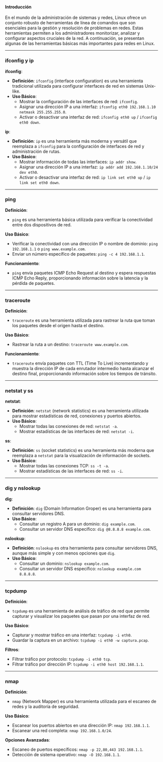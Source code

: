 
#### Introducción

En el mundo de la administración de sistemas y redes, Linux ofrece un conjunto robusto de herramientas de línea de comandos que son esenciales para la gestión y resolución de problemas en redes. Estas herramientas permiten a los administradores monitorizar, analizar y configurar aspectos cruciales de la red. A continuación, se presentan algunas de las herramientas básicas más importantes para redes en Linux.

---

### ifconfig y ip

**ifconfig**:
- **Definición**: `ifconfig` (interface configuration) es una herramienta tradicional utilizada para configurar interfaces de red en sistemas Unix-like.
- **Uso Básico**:
  - Mostrar la configuración de las interfaces de red: `ifconfig`.
  - Asignar una dirección IP a una interfaz: `ifconfig eth0 192.168.1.10 netmask 255.255.255.0`.
  - Activar o desactivar una interfaz de red: `ifconfig eth0 up` / `ifconfig eth0 down`.

**ip**:
- **Definición**: `ip` es una herramienta más moderna y versátil que reemplaza a `ifconfig` para la configuración de interfaces de red y administración de rutas.
- **Uso Básico**:
  - Mostrar información de todas las interfaces: `ip addr show`.
  - Asignar una dirección IP a una interfaz: `ip addr add 192.168.1.10/24 dev eth0`.
  - Activar o desactivar una interfaz de red: `ip link set eth0 up` / `ip link set eth0 down`.

---

### ping

**Definición**:
- `ping` es una herramienta básica utilizada para verificar la conectividad entre dos dispositivos de red.

**Uso Básico**:
- Verificar la conectividad con una dirección IP o nombre de dominio: `ping 192.168.1.1` o `ping www.example.com`.
- Enviar un número específico de paquetes: `ping -c 4 192.168.1.1`.

**Funcionamiento**:
- `ping` envía paquetes ICMP Echo Request al destino y espera respuestas ICMP Echo Reply, proporcionando información sobre la latencia y la pérdida de paquetes.

---

### traceroute

**Definición**:
- `traceroute` es una herramienta utilizada para rastrear la ruta que toman los paquetes desde el origen hasta el destino.

**Uso Básico**:
- Rastrear la ruta a un destino: `traceroute www.example.com`.

**Funcionamiento**:
- `traceroute` envía paquetes con TTL (Time To Live) incrementando y muestra la dirección IP de cada enrutador intermedio hasta alcanzar el destino final, proporcionando información sobre los tiempos de tránsito.

---

### netstat y ss

**netstat**:
- **Definición**: `netstat` (network statistics) es una herramienta utilizada para mostrar estadísticas de red, conexiones y puertos abiertos.
- **Uso Básico**:
  - Mostrar todas las conexiones de red: `netstat -a`.
  - Mostrar estadísticas de las interfaces de red: `netstat -i`.

**ss**:
- **Definición**: `ss` (socket statistics) es una herramienta más moderna que reemplaza a `netstat` para la visualización de información de sockets.
- **Uso Básico**:
  - Mostrar todas las conexiones TCP: `ss -t -a`.
  - Mostrar estadísticas de las interfaces de red: `ss -i`.

---

### dig y nslookup

**dig**:
- **Definición**: `dig` (Domain Information Groper) es una herramienta para consultar servidores DNS.
- **Uso Básico**:
  - Consultar un registro A para un dominio: `dig example.com`.
  - Consultar un servidor DNS específico: `dig @8.8.8.8 example.com`.

**nslookup**:
- **Definición**: `nslookup` es otra herramienta para consultar servidores DNS, aunque más simple y con menos opciones que `dig`.
- **Uso Básico**:
  - Consultar un dominio: `nslookup example.com`.
  - Consultar un servidor DNS específico: `nslookup example.com 8.8.8.8`.

---

### tcpdump

**Definición**:
- `tcpdump` es una herramienta de análisis de tráfico de red que permite capturar y visualizar los paquetes que pasan por una interfaz de red.

**Uso Básico**:
- Capturar y mostrar tráfico en una interfaz: `tcpdump -i eth0`.
- Guardar la captura en un archivo: `tcpdump -i eth0 -w captura.pcap`.

**Filtros**:
- Filtrar tráfico por protocolo: `tcpdump -i eth0 tcp`.
- Filtrar tráfico por dirección IP: `tcpdump -i eth0 host 192.168.1.1`.

---

### nmap

**Definición**:
- `nmap` (Network Mapper) es una herramienta utilizada para el escaneo de redes y la auditoría de seguridad.

**Uso Básico**:
- Escanear los puertos abiertos en una dirección IP: `nmap 192.168.1.1`.
- Escanear una red completa: `nmap 192.168.1.0/24`.

**Opciones Avanzadas**:
- Escaneo de puertos específicos: `nmap -p 22,80,443 192.168.1.1`.
- Detección de sistema operativo: `nmap -O 192.168.1.1`.
